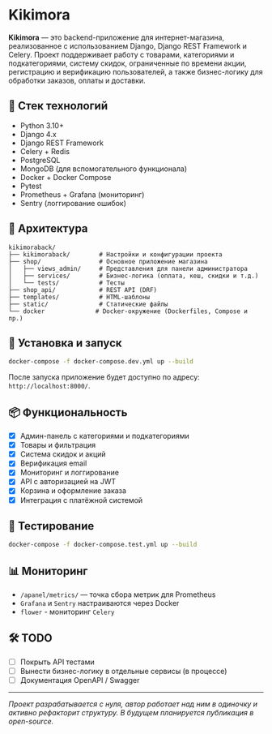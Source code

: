 # Kikimora

**Kikimora** — это backend-приложение для интернет-магазина, реализованное с использованием Django, Django REST Framework и Celery. Проект поддерживает работу с товарами, категориями и подкатегориями, систему скидок, ограниченные по времени акции, регистрацию и верификацию пользователей, а также бизнес-логику для обработки заказов, оплаты и доставки.

## 🚀 Стек технологий

- Python 3.10+
- Django 4.x
- Django REST Framework
- Celery + Redis
- PostgreSQL
- MongoDB (для вспомогательного функционала)
- Docker + Docker Compose
- Pytest
- Prometheus + Grafana (мониторинг)
- Sentry (логгирование ошибок)

## 🧱 Архитектура

```
kikimoraback/
├── kikimoraback/        # Настройки и конфигурации проекта
├── shop/                # Основное приложение магазина
│   ├── views_admin/     # Представления для панели администратора
│   ├── services/        # Бизнес-логика (оплата, кеш, скидки и т.д.)
│   └── tests/           # Тесты
├── shop_api/            # REST API (DRF)
├── templates/           # HTML-шаблоны
├── static/              # Статические файлы
└── docker              # Docker-окружение (Dockerfiles, Compose и пр.)
```

## 🔧 Установка и запуск

```bash
docker-compose -f docker-compose.dev.yml up --build
```

После запуска приложение будет доступно по адресу: `http://localhost:8000/`.

## 📦 Функциональность

- [x] Админ-панель с категориями и подкатегориями
- [x] Товары и фильтрация
- [x] Система скидок и акций
- [x] Верификация email
- [x] Мониторинг и логгирование
- [x] API с авторизацией на JWT
- [x] Корзина и оформление заказа
- [x] Интеграция с платёжной системой

## 🧪 Тестирование

```bash
docker-compose -f docker-compose.test.yml up --build
```

## 📊 Мониторинг

- `/apanel/metrics/` — точка сбора метрик для Prometheus
- `Grafana` и `Sentry` настраиваются через Docker
- `flower` - мониторинг `Celery`

## 🛠 TODO

- [ ] Покрыть API тестами
- [ ] Вынести бизнес-логику в отдельные сервисы (в процессе)
- [ ] Документация OpenAPI / Swagger

---

_Проект разрабатывается с нуля, автор работает над ним в одиночку и активно рефакторит структуру. В будущем планируется публикация в open-source._

